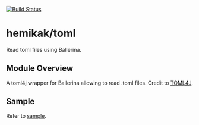 [![Build Status](https://travis-ci.org/hemikak/toml.svg?branch=master)](https://travis-ci.org/hemikak/toml)

# hemikak/toml
Read toml files using Ballerina.

## Module Overview
A toml4j wrapper for Ballerina allowing to read .toml files. Credit to [TOML4J](https://github.com/mwanji/toml4j).

## Sample
Refer to [sample](src/toml/tests/funcs_test.bal).

